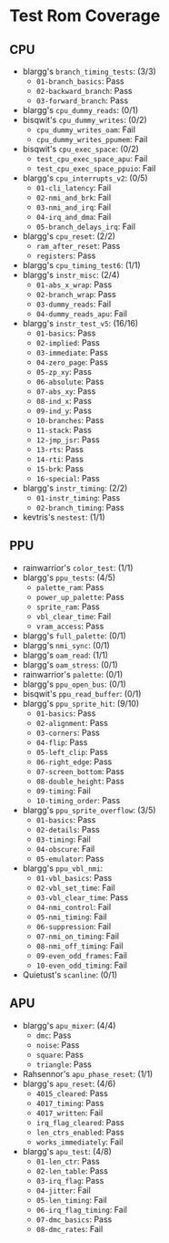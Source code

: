 # Test Rom Coverage

## CPU

  - blargg's `branch_timing_tests`: (3/3)
    - `01-branch_basics`: Pass
    - `02-backward_branch`: Pass
    - `03-forward_branch`: Pass
  - blargg's `cpu_dummy_reads`: (0/1)
  - bisqwit's `cpu_dummy_writes`: (0/2)
    - `cpu_dummy_writes_oam`: Fail
    - `cpu_dummy_writes_ppumem`: Fail
  - bisqwit's `cpu_exec_space`: (0/2)
    - `test_cpu_exec_space_apu`: Fail
    - `test_cpu_exec_space_ppuio`: Fail
  - blargg's `cpu_interrupts_v2`: (0/5)
    - `01-cli_latency`: Fail
    - `02-nmi_and_brk`: Fail
    - `03-nmi_and_irq`: Fail
    - `04-irq_and_dma`: Fail
    - `05-branch_delays_irq`: Fail
  - blargg's `cpu_reset`: (2/2)
    - `ram_after_reset`: Pass
    - `registers`: Pass
  - blargg's `cpu_timing_test6`: (1/1)
  - blargg's `instr_misc`: (2/4)
    - `01-abs_x_wrap`: Pass
    - `02-branch_wrap`: Pass
    - `03-dummy_reads`: Fail
    - `04-dummy_reads_apu`: Fail
  - blargg's `instr_test_v5`: (16/16)
    - `01-basics`: Pass
    - `02-implied`: Pass
    - `03-immediate`: Pass
    - `04-zero_page`: Pass
    - `05-zp_xy`: Pass
    - `06-absolute`: Pass
    - `07-abs_xy`: Pass
    - `08-ind_x`: Pass
    - `09-ind_y`: Pass
    - `10-branches`: Pass
    - `11-stack`: Pass
    - `12-jmp_jsr`: Pass
    - `13-rts`: Pass
    - `14-rti`: Pass
    - `15-brk`: Pass
    - `16-special`: Pass
  - blargg's `instr_timing`: (2/2)
    - `01-instr_timing`: Pass
    - `02-branch_timing`: Pass
  - kevtris's `nestest`: (1/1)

## PPU

  - rainwarrior's `color_test`: (1/1)
  - blargg's `ppu_tests`: (4/5)
    - `palette_ram`: Pass
    - `power_up_palette`: Pass
    - `sprite_ram`: Pass
    - `vbl_clear_time`: Fail
    - `vram_access`: Pass
  - blargg's `full_palette`: (0/1)
  - blargg's `nmi_sync`: (0/1)
  - blargg's `oam_read`: (1/1)
  - blargg's `oam_stress`: (0/1)
  - rainwarrior's `palette`: (0/1)
  - blargg's `ppu_open_bus`: (0/1)
  - bisqwit's `ppu_read_buffer`: (0/1)
  - blargg's `ppu_sprite_hit`: (9/10)
    - `01-basics`: Pass
    - `02-alignment`: Pass
    - `03-corners`: Pass
    - `04-flip`: Pass
    - `05-left_clip`: Pass
    - `06-right_edge`: Pass
    - `07-screen_bottom`: Pass
    - `08-double_height`: Pass
    - `09-timing`: Fail
    - `10-timing_order`: Pass
  - blargg's `ppu_sprite_overflow`: (3/5)
    - `01-basics`: Pass
    - `02-details`: Pass
    - `03-timing`: Fail
    - `04-obscure`: Fail
    - `05-emulator`: Pass
  - blargg's `ppu_vbl_nmi`:
    - `01-vbl_basics`: Pass
    - `02-vbl_set_time`: Fail
    - `03-vbl_clear_time`: Pass
    - `04-nmi_control`: Fail
    - `05-nmi_timing`: Fail
    - `06-suppression`: Fail
    - `07-nmi_on_timing`: Fail
    - `08-nmi_off_timing`: Fail
    - `09-even_odd_frames`: Fail
    - `10-even_odd_timing`: Fail
  - Quietust's `scanline`: (0/1)

## APU

 - blargg's `apu_mixer`: (4/4)
   - `dmc`: Pass
   - `noise`: Pass
   - `square`: Pass
   - `triangle`: Pass
 - Rahsennor's `apu_phase_reset`: (1/1)
 - blargg's `apu_reset`: (4/6)
   - `4015_cleared`: Pass
   - `4017_timing`: Pass
   - `4017_written`: Fail
   - `irq_flag_cleared`: Pass
   - `len_ctrs_enabled`: Pass
   - `works_immediately`: Fail
 - blargg's `apu_test`: (4/8)
   - `01-len_ctr`: Pass
   - `02-len_table`: Pass
   - `03-irq_flag`: Pass
   - `04-jitter`: Fail
   - `05-len_timing`: Fail
   - `06-irq_flag_timing`: Fail
   - `07-dmc_basics`: Pass
   - `08-dmc_rates`: Fail
